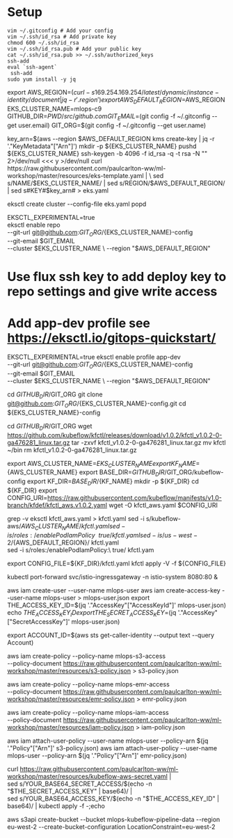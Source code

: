 # Setup

```shell
vim ~/.gitconfig # Add your config
vim ~/.ssh/id_rsa # Add private key
chmod 600 ~/.ssh/id_rsa
vim ~/.ssh/id_rsa.pub # Add your public key
cat ~/.ssh/id_rsa.pub >> ~/.ssh/authorized_keys 
ssh-add
eval `ssh-agent`
 ssh-add
sudo yum install -y jq
```

export AWS_REGION=$(curl -s 169.254.169.254/latest/dynamic/instance-identity/document | jq -r '.region')
export AWS_DEFAULT_REGION=$AWS_REGION
EKS_CLUSTER_NAME=mlops-c9
GITHUB_DIR=$PWD/src/github.com
GIT_EMAIL=$(git config -f ~/.gitconfig --get user.email)
GIT_ORG=$(git config -f ~/.gitconfig --get user.name)

key_arn=$(aws --region $AWS_DEFAULT_REGION kms create-key | jq -r '."KeyMetadata"["Arn"]')
mkdir -p ${EKS_CLUSTER_NAME}
pushd ${EKS_CLUSTER_NAME}
ssh-keygen -b 4096 -f id_rsa -q -t rsa -N "" 2>/dev/null <<< y >/dev/null
curl  https://raw.githubusercontent.com/paulcarlton-ww/ml-workshop/master/resources/eks-template.yaml | \
    sed s/NAME/$EKS_CLUSTER_NAME/ | sed s/REGION/$AWS_DEFAULT_REGION/ | sed s#KEY#$key_arn# > eks.yaml

eksctl create cluster --config-file eks.yaml
popd

EKSCTL_EXPERIMENTAL=true \
    eksctl enable repo \
        --git-url git@github.com:$GIT_ORG/${EKS_CLUSTER_NAME}-config \
        --git-email $GIT_EMAIL \
        --cluster $EKS_CLUSTER_NAME \
        --region "$AWS_DEFAULT_REGION"

# Use flux ssh key to add deploy key to repo settings and give write access

# Add app-dev profile see https://eksctl.io/gitops-quickstart/

EKSCTL_EXPERIMENTAL=true eksctl enable profile app-dev \
        --git-url git@github.com:$GIT_ORG/${EKS_CLUSTER_NAME}-config \
        --git-email $GIT_EMAIL \
        --cluster $EKS_CLUSTER_NAME \
        --region "$AWS_DEFAULT_REGION"

cd $GITHUB_DIR/$GIT_ORG
git clone git@github.com:$GIT_ORG/${EKS_CLUSTER_NAME}-config.git
cd ${EKS_CLUSTER_NAME}-config

cd $GITHUB_DIR/$GIT_ORG
wget https://github.com/kubeflow/kfctl/releases/download/v1.0.2/kfctl_v1.0.2-0-ga476281_linux.tar.gz
tar -zxvf kfctl_v1.0.2-0-ga476281_linux.tar.gz 
mv kfctl ~/bin
rm kfctl_v1.0.2-0-ga476281_linux.tar.gz 

export AWS_CLUSTER_NAME=$EKS_CLUSTER_NAME
export KF_NAME=${AWS_CLUSTER_NAME}
export BASE_DIR=$GITHUB_DIR/$GIT_ORG/kubeflow-config
export KF_DIR=${BASE_DIR}/${KF_NAME}
mkdir -p ${KF_DIR}
cd ${KF_DIR}
export CONFIG_URI=https://raw.githubusercontent.com/kubeflow/manifests/v1.0-branch/kfdef/kfctl_aws.v1.0.2.yaml
wget -O kfctl_aws.yaml $CONFIG_URI
                                                                                                                                                                    
grep -v eksctl kfctl_aws.yaml > kfctl.yaml
sed -i s/kubeflow-aws/${AWS_CLUSTER_NAME}/ kfctl.yaml  
sed -i s/roles:/enablePodIamPolicy\:\ true/ kfctl.yaml  
sed -i s/us-west-2/${AWS_DEFAULT_REGION}/ kfctl.yaml  
sed -i s/roles:/enablePodIamPolicy\:\ true/ kfctl.yam

export CONFIG_FILE=${KF_DIR}/kfctl.yaml
kfctl apply -V -f ${CONFIG_FILE}

kubectl port-forward svc/istio-ingressgateway -n istio-system 8080:80 &

aws iam create-user --user-name mlops-user
aws iam create-access-key --user-name mlops-user > mlops-user.json
export THE_ACCESS_KEY_ID=$(jq '."AccessKey"["AccessKeyId"]' mlops-user.json)
echo $THE_ACCESS_KEY_ID
export THE_SECRET_ACCESS_KEY=$(jq '."AccessKey"["SecretAccessKey"]' mlops-user.json)

export ACCOUNT_ID=$(aws sts get-caller-identity --output text --query Account)

aws iam create-policy --policy-name mlops-s3-access \
    --policy-document https://raw.githubusercontent.com/paulcarlton-ww/ml-workshop/master/resources/s3-policy.json  > s3-policy.json

aws iam create-policy --policy-name mlops-emr-access \
    --policy-document https://raw.githubusercontent.com/paulcarlton-ww/ml-workshop/master/resources/emr-policy.json > emr-policy.json

aws iam create-policy --policy-name mlops-iam-access \
    --policy-document https://raw.githubusercontent.com/paulcarlton-ww/ml-workshop/master/resources/iam-policy.json > iam-policy.json

aws iam attach-user-policy --user-name mlops-user  --policy-arn $(jq '."Policy"["Arn"]' s3-policy.json)
aws iam attach-user-policy --user-name mlops-user  --policy-arn $(jq '."Policy"["Arn"]' emr-policy.json)

curl  https://raw.githubusercontent.com/paulcarlton-ww/ml-workshop/master/resources/kubeflow-aws-secret.yaml | \
    sed s/YOUR_BASE64_SECRET_ACCESS/$(echo -n "$THE_SECRET_ACCESS_KEY" | base64)/ | \
    sed s/YOUR_BASE64_ACCESS_KEY/$(echo -n "$THE_ACCESS_KEY_ID" | base64)/ | kubectl apply -f -;echo

aws s3api create-bucket --bucket mlops-kubeflow-pipeline-data --region eu-west-2 --create-bucket-configuration LocationConstraint=eu-west-2


